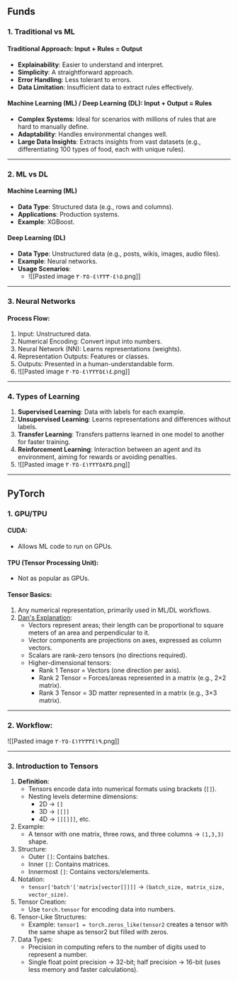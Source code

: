 ## Funds

### 1. Traditional vs ML

#### Traditional Approach: Input + Rules = Output

- **Explainability**: Easier to understand and interpret.
- **Simplicity**: A straightforward approach.
- **Error Handling**: Less tolerant to errors.
- **Data Limitation**: Insufficient data to extract rules effectively.


#### Machine Learning (ML) / Deep Learning (DL): Input + Output = Rules

- **Complex Systems**: Ideal for scenarios with millions of rules that are hard to manually define.
- **Adaptability**: Handles environmental changes well.
- **Large Data Insights**: Extracts insights from vast datasets (e.g., differentiating 100 types of food, each with unique rules).

---

### 2. ML vs DL

#### Machine Learning (ML)

- **Data Type**: Structured data (e.g., rows and columns).
- **Applications**: Production systems.
- **Example**: XGBoost.


#### Deep Learning (DL)

- **Data Type**: Unstructured data (e.g., posts, wikis, images, audio files).
- **Example**: Neural networks.
- **Usage Scenarios**:
    - ![[Pasted image ٢٠٢٥٠٤١٢٢٣٠٤١٥.png]]

---

### 3. Neural Networks

#### Process Flow:

1. Input: Unstructured data.
2. Numerical Encoding: Convert input into numbers.
3. Neural Network (NN): Learns representations (weights).
4. Representation Outputs: Features or classes.
5. Outputs: Presented in a human-understandable form.
6. ![[Pasted image ٢٠٢٥٠٤١٢٢٢٥٤١٤.png]]

---

### 4. Types of Learning

1. **Supervised Learning**: Data with labels for each example.
2. **Unsupervised Learning**: Learns representations and differences without labels.
3. **Transfer Learning**: Transfers patterns learned in one model to another for faster training.
4. **Reinforcement Learning**: Interaction between an agent and its environment, aiming for rewards or avoiding penalties.
5. ![[Pasted image ٢٠٢٥٠٤١٢٢٢٥٨٣٥.png]]

---

## PyTorch

### 1. GPU/TPU

#### CUDA:

- Allows ML code to run on GPUs.


#### TPU (Tensor Processing Unit):

- Not as popular as GPUs.


#### Tensor Basics:

1. Any numerical representation, primarily used in ML/DL workflows.
2. [Dan's Explanation](https://youtu.be/f5liqUk0ZTw?si=ERNNCMsPsRMAYRY6):
    - Vectors represent areas; their length can be proportional to square meters of an area and perpendicular to it.
    - Vector components are projections on axes, expressed as column vectors.
    - Scalars are rank-zero tensors (no directions required).
    - Higher-dimensional tensors:
        - Rank 1 Tensor = Vectors (one direction per axis).
        - Rank 2 Tensor = Forces/areas represented in a matrix (e.g., 2×2 matrix).
        - Rank 3 Tensor = 3D matter represented in a matrix (e.g., 3×3 matrix).

---

### 2. Workflow:

![[Pasted image ٢٠٢٥٠٤١٢٢٣٣٤١٩.png]]

---

### 3. Introduction to Tensors

1. **Definition**:
    - Tensors encode data into numerical formats using brackets (`[]`).
    - Nesting levels determine dimensions:
        - 2D → `[]`
        - 3D → `[[]]`
        - 4D → `[[[]]]`, etc.
2. Example:
    - A tensor with one matrix, three rows, and three columns → `(1,3,3)` shape.
3. Structure:
    - Outer `[]`: Contains batches.
    - Inner `[]`: Contains matrices.
    - Innermost `[]`: Contains vectors/elements.
4. Notation:
    - `tensor['batch'['matrix[vector[]]]]` → `(batch_size, matrix_size, vector_size)`.
5. Tensor Creation:
    - Use `torch.tensor` for encoding data into numbers.
6. Tensor-Like Structures:
    - Example: `tensor1 = torch.zeros_like(tensor2` creates a tensor with the same shape as tensor2 but filled with zeros.
7. Data Types:
    - Precision in computing refers to the number of digits used to represent a number.
    - Single float point precision → 32-bit; half precision → 16-bit (uses less memory and faster calculations).

